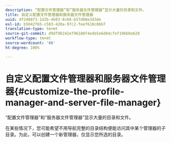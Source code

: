 ```yaml
---
description: “配置文件管理器”和“服务器文件管理器”显示大量的目录和文件。
title: 自定义配置文件管理器和服务器文件管理器
uuid: df2408f3-1d2b-4b03-8c68-b57d88e2d3de
exl-id: b5042f65-c503-420a-97c2-feef610c86b7
translation-type: tm+mt
source-git-commit: d9df90242ef96188f4e4b5e6d04cfef196b0a628
workflow-type: tm+mt
source-wordcount: '86'
ht-degree: 100%

---
```


# 自定义配置文件管理器和服务器文件管理器{#customize-the-profile-manager-and-server-file-manager}

“配置文件管理器”和“服务器文件管理器”显示大量的目录和文件。

在某些情况下，您可能希望不用导航完整的目录结构便能访问其中某个管理器的子目录。为此，可以创建一个新管理器，仅显示您所选的目录。
